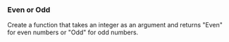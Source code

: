 ### Even or Odd
Create a function that takes an integer as an argument and returns "Even" for even numbers or "Odd" for odd numbers.